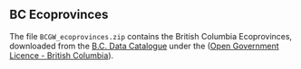 ## BC Ecoprovinces

The file `BCGW_ecoprovinces.zip` contains the British Columbia Ecoprovinces, downloaded from the [B.C. Data Catalogue](https://catalogue.data.gov.bc.ca/dataset/51832f47-efdf-4956-837a-45fc2c9032dd) under the ([Open Government Licence - British Columbia](https://www2.gov.bc.ca/gov/content?id=A519A56BC2BF44E4A008B33FCF527F61)). 
